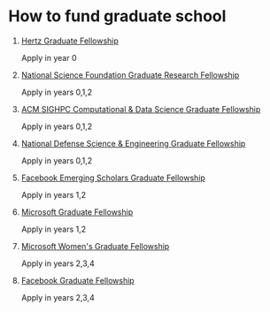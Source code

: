 # How to fund graduate school 

<ol>

<li><a href="http://hertzfoundation.org/dx/fellowships/application.aspx">Hertz Graduate Fellowship</a>

  Apply in year 0
</li>

<li><a href="https://www.fastlane.nsf.gov/grfp/Login.do">National Science Foundation Graduate Research Fellowship</a> 

  Apply in years 0,1,2
</li>

<li><a href="http://www.sighpc.org/fellowships">ACM SIGHPC Computational & Data Science Graduate Fellowship </a>

  Apply in years 0,1,2</li>
  
  <li><a href="https://ndseg.asee.org/">National Defense Science & Engineering Graduate Fellowship</a>

  Apply in years 0,1,2</li>

<li><a href="https://research.facebook.com/programs/emerging_scholar_program/">Facebook Emerging Scholars Graduate Fellowship</a>

Apply in years 1,2</li>

<li><a href="https://www.microsoft.com/en-us/research/academic-program/phd-fellowship-program/">Microsoft Graduate Fellowship</a>

Apply in years 1,2</li>

<li><a href="https://www.microsoft.com/en-us/research/academic-program/womens-fellowship-program/">Microsoft Women's Graduate Fellowship</a>

Apply in years 2,3,4</li>

<li><a href="https://research.facebook.com/programs/fellowship/">Facebook Graduate Fellowship</a>

Apply in years 2,3,4</li>
<ol>
